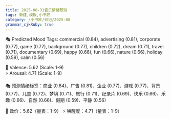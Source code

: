 ```yaml
---
title: 2025-08-31音乐情绪预测
tags: 新建,模板,小书匠
category: /小书匠/日记/2025-08
grammar_cjkRuby: true
---
```

🎭 Predicted Mood Tags: commercial (0.84), advertising (0.81), corporate (0.77), game (0.77), background (0.77), children (0.72), dream (0.71), travel (0.71), documentary (0.69), happy (0.66), fun (0.66), nature (0.66), holiday (0.59), calm (0.56)

💖 Valence: 5.62 (Scale: 1-9)  
⚡ Arousal: 4.71 (Scale: 1-9)


🎭 预测情绪标签：商业 (0.84)、广告 (0.81)、企业 (0.77)、游戏 (0.77)、背景 (0.77)、儿童 (0.72)、梦境 (0.71)、旅行 (0.71)、纪录片 (0.69)、快乐 (0.66)、乐趣 (0.66)、自然 (0.66)、假期 (0.59)、平静 (0.56)

💖 效价：5.62（量表：1-9）
⚡ 唤醒度：4.71（量表：1-9）